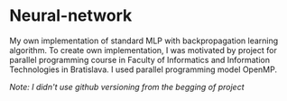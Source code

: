 # Neural-network

My own implementation of standard MLP with backpropagation learning algorithm. To create own implementation, I was motivated by project for parallel programming course in Faculty of Informatics and Information Technologies in Bratislava. I used parallel programming model OpenMP.

*Note: I didn't use github versioning from the begging of project*
